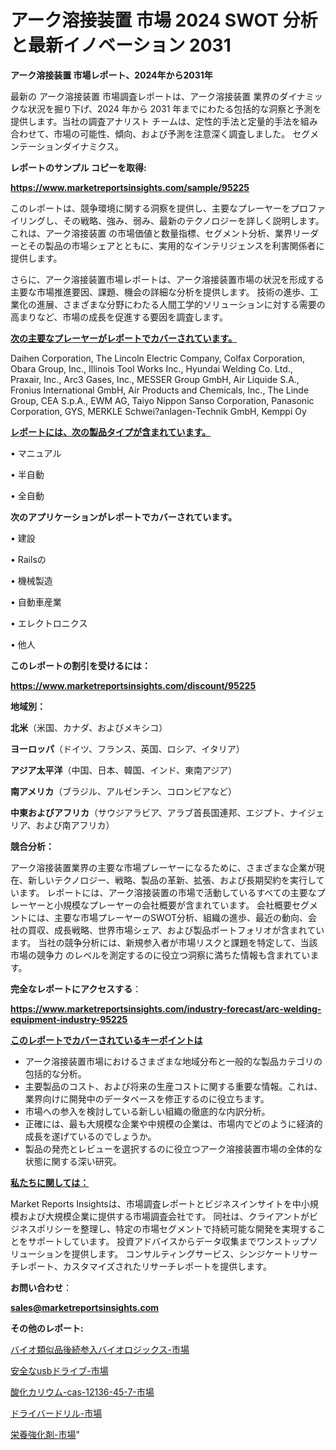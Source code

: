 # アーク溶接装置 市場 2024 SWOT 分析と最新イノベーション 2031

<strong>アーク溶接装置 市場レポート、2024年から2031年</strong>

最新の アーク溶接装置 市場調査レポートは、アーク溶接装置 業界のダイナミックな状況を掘り下げ、2024 年から 2031 年までにわたる包括的な洞察と予測を提供します。当社の調査アナリスト チームは、定性的手法と定量的手法を組み合わせて、市場の可能性、傾向、および予測を注意深く調査しました。 セグメンテーションダイナミクス。



<strong>レポートのサンプル コピーを取得:</strong> <a href=https://www.marketreportsinsights.com/sample/95225>

<strong><u>https://www.marketreportsinsights.com/sample/95225</u></strong></a>

このレポートは、競争環境に関する洞察を提供し、主要なプレーヤーをプロファイリングし、その戦略、強み、弱み、最新のテクノロジーを詳しく説明します。 これは、アーク溶接装置 の市場価値と数量指標、セグメント分析、業界リーダーとその製品の市場シェアとともに、実用的なインテリジェンスを利害関係者に提供します。

さらに、アーク溶接装置市場レポートは、アーク溶接装置市場の状況を形成する主要な市場推進要因、課題、機会の詳細な分析を提供します。 技術の進歩、工業化の進展、さまざまな分野にわたる人間工学的ソリューションに対する需要の高まりなど、市場の成長を促進する要因を調査します。



<strong><u>次の主要なプレーヤーがレポートでカバーされています。</u></strong>

Daihen Corporation, The Lincoln Electric Company, Colfax Corporation, Obara Group, Inc., Illinois Tool Works Inc., Hyundai Welding Co. Ltd., Praxair, Inc., Arc3 Gases, Inc., MESSER Group GmbH, Air Liquide S.A., Fronius International GmbH, Air Products and Chemicals, Inc., The Linde Group, CEA S.p.A., EWM AG, Taiyo Nippon Sanso Corporation, Panasonic Corporation, GYS, MERKLE Schwei?anlagen-Technik GmbH, Kemppi Oy



<strong><u><b>レポートには、次の製品タイプが含まれています。</b></u></strong>

• マニュアル

• 半自動

• 全自動



<strong><b>次のアプリケーションがレポートでカバーされています。</b></strong>

• 建設

•  Railsの

• 機械製造

• 自動車産業

• エレクトロニクス

• 他人



<strong><b>このレポートの割引を受けるには：</b></strong><a href=https://www.marketreportsinsights.com/discount/95225>

<strong><u>https://www.marketreportsinsights.com/discount/95225</u></strong></a>



<strong>地域別：</strong>



<strong>北米</strong>（米国、カナダ、およびメキシコ）



<strong>ヨーロッパ</strong>（ドイツ、フランス、英国、ロシア、イタリア）



<strong>アジア太平洋</strong>（中国、日本、韓国、インド、東南アジア）



<strong>南アメリカ</strong>（ブラジル、アルゼンチン、コロンビアなど）



<strong>中東およびアフリカ</strong>（サウジアラビア、アラブ首長国連邦、エジプト、ナイジェリア、および南アフリカ）



<strong>競合分析：</strong>

アーク溶接装置業界の主要な市場プレーヤーになるために、さまざまな企業が現在、新しいテクノロジー、戦略、製品の革新、拡張、および長期契約を実行しています。 レポートには、アーク溶接装置の市場で活動しているすべての主要なプレーヤーと小規模なプレーヤーの会社概要が含まれています。 会社概要セグメントには、主要な市場プレーヤーのSWOT分析、組織の進歩、最近の動向、会社の買収、成長戦略、世界市場シェア、および製品ポートフォリオが含まれています。 当社の競争分析には、新規参入者が市場リスクと課題を特定して、当該市場の競争力 のレベルを測定するのに役立つ洞察に満ちた情報も含まれています。



<strong>完全なレポートにアクセスする</strong>：

<a href=https://www.marketreportsinsights.com/industry-forecast/arc-welding-equipment-industry-95225>

<strong><u>https://www.marketreportsinsights.com/industry-forecast/arc-welding-equipment-industry-95225</u></strong></a>



<strong><u><b>このレポートでカバーされているキーポイントは</b></u></strong>
<ul>
  <li>アーク溶接装置市場におけるさまざまな地域分布と一般的な製品カテゴリの包括的な分析。</li>
  <li>主要製品のコスト、および将来の生産コストに関する重要な情報。これは、業界向けに開発中のデータベースを修正するのに役立ちます。</li>
  <li>市場への参入を検討している新しい組織の徹底的な内訳分析。</li>
  <li>正確には、最も大規模な企業や中規模の企業は、市場内でどのように経済的成長を遂げているのでしょうか。</li>
  <li>製品の発売とレビューを選択するのに役立つアーク溶接装置市場の全体的な状態に関する深い研究。</li>
</ul>


<strong><u><b>私たちに関しては：</b></u></strong>

Market Reports Insightsは、市場調査レポートとビジネスインサイトを中小規模および大規模企業に提供する市場調査会社です。 同社は、クライアントがビジネスポリシーを整理し、特定の市場セグメントで持続可能な開発を実現することをサポートしています。 投資アドバイスからデータ収集までワンストップソリューションを提供します。 コンサルティングサービス、シンジケートリサーチレポート、カスタマイズされたリサーチレポートを提供します。



<strong><b>お問い合わせ</b></strong>：

<a href=mailto:sales@marketreportsinsights.com>

<strong><u>sales@marketreportsinsights.com</u></strong></a>



<strong>その他のレポート:</strong>

<a href=https://www.linkedin.com/pulse/バイオ類似品後続参入バイオロジックス-市場-2023-年のダイナミクスとビジネストレンド-d3fdf/>バイオ類似品後続参入バイオロジックス-市場</a>

<a href=https://www.linkedin.com/pulse/安全なusbドライブ-市場-2030-年までの需要に焦点を当てた-2023-ume0f/>安全なusbドライブ-市場</a>

<a href=https://www.linkedin.com/pulse/酸化カリウム-cas-12136-45-7-市場-2023-年のダイナミクスとビジネストレンド-k6fuf/>酸化カリウム-cas-12136-45-7-市場</a>

<a href=https://www.linkedin.com/pulse/ドライバードリル-市場-2023-swot-分析と成長率-2030-qymdf/>ドライバードリル-市場</a>

<a href=https://www.linkedin.com/pulse/栄養強化剤-市場-2023-新興市場-将来の動向と市場需要-2030-pr-news-hub-wq2gf/>栄養強化剤-市場</a>"
